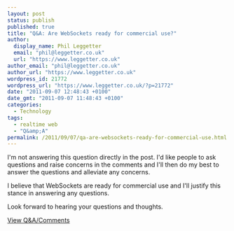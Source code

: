 ```yaml
---
layout: post
status: publish
published: true
title: "Q&A: Are WebSockets ready for commercial use?"
author:
  display_name: Phil Leggetter
  email: "phil@leggetter.co.uk"
  url: "https://www.leggetter.co.uk"
author_email: "phil@leggetter.co.uk"
author_url: "https://www.leggetter.co.uk"
wordpress_id: 21772
wordpress_url: "https://www.leggetter.co.uk/?p=21772"
date: "2011-09-07 12:48:43 +0100"
date_gmt: "2011-09-07 11:48:43 +0100"
categories:
  - Technology
tags:
  - realtime web
  - "Q&amp;A"
permalink: /2011/09/07/qa-are-websockets-ready-for-commercial-use.html
---
```


<p>I'm not answering this question directly in the post. I'd like people to ask questions and raise concerns in the comments and I'll then do my best to answer the questions and alleviate any concerns.</p>
<p>I believe that WebSockets are ready for commercial use and I'll justify this stance in answering any questions.</p>
<p>Look forward to hearing your questions and thoughts.</p>
<p><a href="/2011/09/07/qa-are-websockets-ready-for-commercial-use.html#disqus_thread">View Q&A/Comments</a></p>
